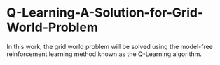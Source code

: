 # Q-Learning-A-Solution-for-Grid-World-Problem
In this work, the grid world problem will be solved using the model-free reinforcement learning method known as the Q-Learning algorithm.
